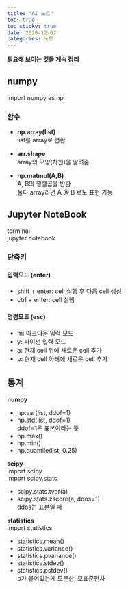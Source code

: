 ```yaml
---
title: "AI 노트"
toc: true
toc_sticky: true
date: 2020-12-07
categories: 노트
---
```


**필요해 보이는 것들 계속 정리**  

## numpy

import numpy as np  

### 함수
- **np.array(list)**  
list를 array로 변환  

- **arr.shape**  
array의 모양(차원)을 알려줌  

- **np.matmul(A,B)**  
A, B의 행렬곱을 반환  
둘다 array라면 A @ B 로도 표현 가능  





## Jupyter NoteBook

terminal  
jupyter notebook  

### 단축키  

#### 입력모드 (enter)
- shift + enter: cell 실행 후 다음 cell 생성
- ctrl + enter: cell 실행

#### 명령모드 (esc)  
- m: 마크다운 입력 모드  
- y: 파이썬 입력 모드  
- a: 현재 cell 위에 새로운 cell 추가
- b: 현재 cell 아래에 새로운 cell 추가


## 통계

**numpy**  
- np.var(list, ddof=1)
- np.std(list, ddof=1)  
ddof=1은 표본이라는 뜻  
- np.max()
- np.min()
- np.quantile(list, 0.25)


**scipy**  
import scipy  
import scipy.stats  
- scipy.stats.tvar(a)
- scipy.stats.zscore(a, ddos=1)  
ddos는 표본일 때


**statistics**  
import statistics  

- statistics.mean()
- statistics.variance()
- statistics.pvariance()
- statistics.stdev()
- statistics.pstdev()  
p가 붙어있는게 모분산, 모표준편차



















